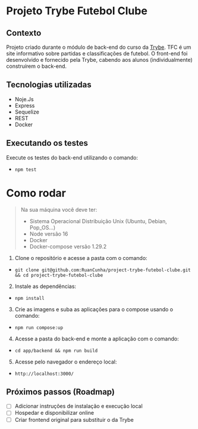 # Projeto Trybe Futebol Clube

## Contexto

Projeto criado durante o módulo de back-end do curso da [Trybe](https://www.betrybe.com/).
TFC é um site informativo sobre partidas e classificações de futebol. O front-end foi desenvolvido e fornecido pela Trybe, cabendo aos alunos (individualmente) construírem o back-end.

## Tecnologias utilizadas

- Noje.Js
- Express
- Sequelize
- REST
- Docker

## Executando os testes

Execute os testes do back-end utilizando o comando:

* `npm test`

# Como rodar

> Na sua máquina você deve ter:
>
> - Sistema Operacional Distribuição Unix (Ubuntu, Debian, Pop_OS...)
> - Node versão 16
> - Docker
> - Docker-compose versão 1.29.2

1. Clone o repositório e acesse a pasta com o comando:
* `git clone git@github.com:RuanCunha/project-trybe-futebol-clube.git && cd project-trybe-futebol-clube`
2. Instale as dependências:
* `npm install`
3. Crie as imagens e suba as aplicações para o compose usando o comando:
* `npm run compose:up`
4. Acesse a pasta do back-end e monte a aplicação com o comando:
* `cd app/backend && npm run build`
5. Acesse pelo navegador o endereço local:
* `http://localhost:3000/`

## Próximos passos (Roadmap)

- [ ]  Adicionar instruções de instalação e execução local
- [ ]  Hospedar e disponibilizar online
- [ ]  Criar frontend original para substituir o da Trybe

<!--
⚠️ IMPORTANTE: você precisa deixar nítido:
- quais arquivos/pastas foram desenvolvidos por você; 
- quais arquivos/pastas foram desenvolvidos por outra pessoa estudante;
- quais arquivos/pastas foram desenvolvidos pela Trybe.

-->
